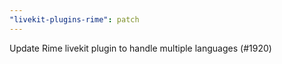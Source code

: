 ```yaml
---
"livekit-plugins-rime": patch
---
```


Update Rime livekit plugin to handle multiple languages (#1920)
